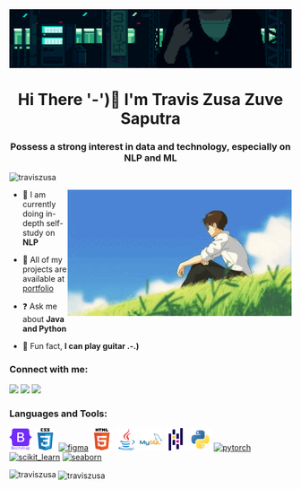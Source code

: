 <img align="center" alt='lofi' width="1000" src="https://github.com/traviszusa/traviszusa/blob/main/resource/train.gif">

<h1 align="center">Hi There '-')🎉 I'm Travis Zusa Zuve Saputra</h1>
<h3 align="center">Possess a strong interest in data and technology, especially on NLP and ML</h3>

<p align="left"> <img src="https://komarev.com/ghpvc/?username=traviszusa&label=Profile%20views&color=0e75b6&style=flat" alt="traviszusa" /> </p>
<img align="right" alt='lofi' width="400" src="https://github.com/traviszusa/traviszusa/blob/main/resource/lofi.gif">

- 🧠 I am currently doing in-depth self-study on **NLP**

- 🚀 All of my projects are available at <a href="https://www.datascienceportfol.io/traviszusa" rel="noreferrer">portfolio</a>

- ❓ Ask me about **Java and Python**

- 🎸 Fun fact, **I can play guitar .-.)**

<h3 align="left">Connect with me:</h3>
  <p align="left">
  <a href="https://www.linkedin.com/in/traviszusa" target="_blank"><img src="https://img.shields.io/badge/-LinkedIn-%230077B5?style=for-the-badge&logo=linkedin&logoColor=white" target="_blank"></a>
  <a href="https://instagram.com/trvs.z" target="_blank"><img src="https://img.shields.io/badge/-Instagram-%23E4405F?style=for-the-badge&logo=instagram&logoColor=white" target="_blank"></a>
  <a href="https://discordapp.com/users/544152309320515585" target="_blank"><img src="https://img.shields.io/badge/Discord-7289DA?style=for-the-badge&logo=discord&logoColor=white" target="_blank"></a> 
</p>

<h3 align="left">Languages and Tools:</h3>
<p align="left"> <a href="https://getbootstrap.com" target="_blank" rel="noreferrer"><img src="https://raw.githubusercontent.com/devicons/devicon/master/icons/bootstrap/bootstrap-plain-wordmark.svg" alt="bootstrap" width="40" height="40"/></a> <a href="https://www.w3schools.com/css/" target="_blank" rel="noreferrer"> <img src="https://raw.githubusercontent.com/devicons/devicon/master/icons/css3/css3-original-wordmark.svg" alt="css3" width="40" height="40"/></a> <a href="https://www.figma.com/" target="_blank" rel="noreferrer"> <img src="https://www.vectorlogo.zone/logos/figma/figma-icon.svg" alt="figma" width="40" height="40"/></a> <a href="https://www.w3.org/html/" target="_blank" rel="noreferrer"> <img src="https://raw.githubusercontent.com/devicons/devicon/master/icons/html5/html5-original-wordmark.svg" alt="html5" width="40" height="40"/></a> <a href="https://www.java.com" target="_blank" rel="noreferrer"> <img src="https://raw.githubusercontent.com/devicons/devicon/master/icons/java/java-original.svg" alt="java" width="40" height="40"/></a> <a href="https://www.mysql.com/" target="_blank" rel="noreferrer"> <img src="https://raw.githubusercontent.com/devicons/devicon/master/icons/mysql/mysql-original-wordmark.svg" alt="mysql" width="40" height="40"/></a> <a href="https://pandas.pydata.org/" target="_blank" rel="noreferrer"> <img src="https://raw.githubusercontent.com/devicons/devicon/2ae2a900d2f041da66e950e4d48052658d850630/icons/pandas/pandas-original.svg" alt="pandas" width="40" height="40"/></a> <a href="https://www.python.org" target="_blank" rel="noreferrer"> <img src="https://raw.githubusercontent.com/devicons/devicon/master/icons/python/python-original.svg" alt="python" width="40" height="40"/></a> <a href="https://pytorch.org/" target="_blank" rel="noreferrer"> <img src="https://www.vectorlogo.zone/logos/pytorch/pytorch-icon.svg" alt="pytorch" width="40" height="40"/></a> <a href="https://scikit-learn.org/" target="_blank" rel="noreferrer"> <img src="https://upload.wikimedia.org/wikipedia/commons/0/05/Scikit_learn_logo_small.svg" alt="scikit_learn" width="40" height="40"/></a> <a href="https://seaborn.pydata.org/" target="_blank" rel="noreferrer"> <img src="https://seaborn.pydata.org/_images/logo-mark-lightbg.svg" alt="seaborn" width="40" height="40"/></a> </p>


<p><img align="left" src="https://github-readme-stats.vercel.app/api?username=traviszusa&show_icons=true&locale=en&theme=dark" alt="traviszusa" /></p>
<p>&nbsp;<img align="center" src="https://github-readme-stats.vercel.app/api/top-langs?username=traviszusa&show_icons=true&locale=en&layout=compact&theme=dark" alt="traviszusa" /></p>
